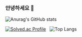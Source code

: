 ### 안녕하세요 👋


![Anurag's GitHub stats](https://github-readme-stats.vercel.app/api?username=hye-on&show_icons=true&theme=buefy&count_private=true) <br>

[![Solved.ac Profile](http://mazassumnida.wtf/api/v2/generate_badge?boj=ain0103)](https://solved.ac/ain0103/) &nbsp; 
![Top Langs](https://github-readme-stats.vercel.app/api/top-langs/?username=hye-on&layout=compact&theme=vue) 
<!--

**hye-on/hye-on** is a ✨ _special_ ✨ repository because its `README.md` (this file) appears on your GitHub profile.

Here are some ideas to get you started:

- 🔭 I’m currently working on ...
- 🌱 I’m currently learning ...
- 👯 I’m looking to collaborate on ...
- 🤔 I’m looking for help with ...
- 💬 Ask me about ...
- 📫 How to reach me: ...
- 😄 Pronouns: ...
- ⚡ Fun fact: ...
-->
